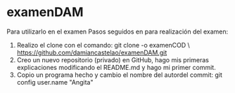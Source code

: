 # examenDAM
Para utilizarlo en el examen
Pasos seguidos en para realización del examen:
1. Realizo el clone con el comando: git clone -o examenCOD \ https://github.com/damiancastelao/examenDAM.git
2. Creo un nuevo repositorio (privado) en GitHub, hago mis primeras explicaciones modificando el README.md y hago mi primer commit. 
3. Copio un programa hecho y cambio el nombre del autordel commit: git config user.name "Angita"

